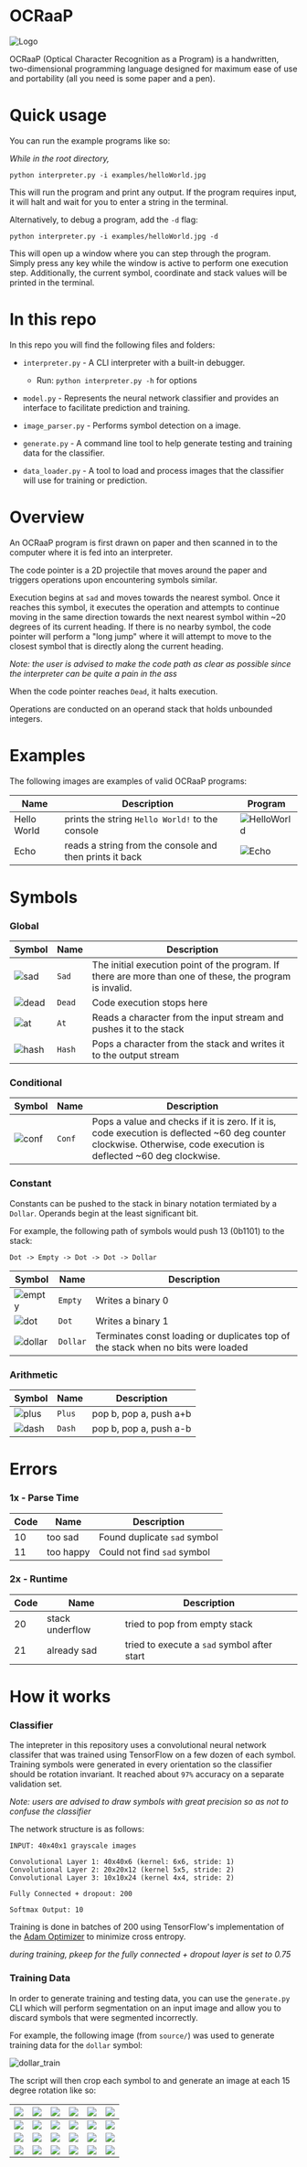 # OCRaaP

![Logo](logo.png)

OCRaaP (Optical Character Recognition as a Program) is a handwritten, two-dimensional programming language designed for maximum ease of use and portability (all you need is some paper and a pen).

# Quick usage

You can run the example programs like so:

*While in the root directory,*

`python interpreter.py -i examples/helloWorld.jpg`

This will run the program and print any output. If the program requires input, it will halt and wait for you to enter a string in the terminal.

Alternatively, to debug a program, add the `-d` flag:

`python interpreter.py -i examples/helloWorld.jpg -d`

This will open up a window where you can step through the program. Simply press any key while the window is active to perform one execution step. Additionally, the current symbol, coordinate and stack values will be printed in the terminal.

# In this repo

In this repo you will find the following files and folders:

* `interpreter.py` - A CLI interpreter with a built-in debugger.

  * Run: `python interpreter.py -h` for options

* `model.py` - Represents the neural network classifier and provides an interface to facilitate prediction and training.

* `image_parser.py` - Performs symbol detection on a image.

* `generate.py` - A command line tool to help generate testing and training data for the classifier.

* `data_loader.py` - A tool to load and process images that the classifier will use for training or prediction.

# Overview

An OCRaaP program is first drawn on paper and then scanned in to the computer where it is fed into an interpreter.

The code pointer is a 2D projectile that moves around the paper and triggers operations upon encountering symbols similar.

Execution begins at `sad` and moves towards the nearest symbol. Once it reaches this symbol, it executes the operation and attempts to continue moving in the same direction towards the next nearest symbol within ~20 degrees of its current heading. If there is no nearby symbol, the code pointer will perform a "long jump" where it will attempt to move to the closest symbol that is directly along the current heading.

*Note: the user is advised to make the code path as clear as possible since the interpreter can be quite a pain in the ass*

When the code pointer reaches `Dead`, it halts execution.

Operations are conducted on an operand stack that holds unbounded integers.

# Examples

The following images are examples of valid OCRaaP programs:

| Name | Description | Program |
| --- | --- | --- |
| Hello World | prints the string `Hello World!` to the console | ![HelloWorld](examples/helloWorld.jpg) |
| Echo | reads a string from the console and then prints it back | ![Echo](examples/echo.jpg) |

# Symbols

### Global

| Symbol | Name | Description |
| --- | --- | --- |
| ![sad](examples/symbols/sad.jpg) | `Sad` | The initial execution point of the program. If there are more than one of these, the program is invalid. |
| ![dead](examples/symbols/dead.jpg) | `Dead` | Code execution stops here |
| ![at](examples/symbols/at.jpg) | `At` | Reads a character from the input stream and pushes it to the stack |
| ![hash](examples/symbols/hash.jpg) | `Hash` | Pops a character from the stack and writes it to the output stream |

### Conditional

| Symbol | Name | Description |
| --- | --- | --- |
| ![conf](examples/symbols/conf.jpg) | `Conf` | Pops a value and checks if it is zero. If it is, code execution is deflected ~60 deg counter clockwise. Otherwise, code execution is deflected ~60 deg clockwise. |

### Constant

Constants can be pushed to the stack in binary notation termiated by a `Dollar`. Operands begin at the least significant bit.

For example, the following path of symbols would push 13 (0b1101) to the stack:

```
Dot -> Empty -> Dot -> Dot -> Dollar
```

| Symbol | Name | Description |
| --- | --- | --- |
| ![empty](examples/symbols/empty.jpg) | `Empty` | Writes a binary 0 |
| ![dot](examples/symbols/dot.jpg) | `Dot` | Writes a binary 1 |
| ![dollar](examples/symbols/dollar.jpg) | `Dollar` | Terminates const loading or duplicates top of the stack when no bits were loaded |

### Arithmetic

| Symbol | Name | Description |
| --- | --- | --- |
| ![plus](examples/symbols/plus.jpg) | `Plus` | pop b, pop a, push a+b |
| ![dash](examples/symbols/dash.jpg) | `Dash` | pop b, pop a, push a-b |

# Errors

### 1x - Parse Time

| Code | Name | Description |
| --- | --- | --- |
| 10 | too sad | Found duplicate `sad` symbol |
| 11 | too happy | Could not find `sad` symbol |

### 2x - Runtime

| Code | Name | Description |
| --- | --- | --- |
| 20 | stack underflow | tried to pop from empty stack |
| 21 | already sad | tried to execute a `sad` symbol after start |

# How it works

### Classifier

The intepreter in this repository uses a convolutional neural network classifer that was trained using TensorFlow on a few dozen of each symbol. Training symbols were generated in every orientation so the classifier should be rotation invariant. It reached about `97%` accuracy on a separate validation set.

*Note: users are advised to draw symbols with great precision so as not to confuse the classifier*

The network structure is as follows:

```
INPUT: 40x40x1 grayscale images

Convolutional Layer 1: 40x40x6 (kernel: 6x6, stride: 1)
Convolutional Layer 2: 20x20x12 (kernel 5x5, stride: 2)
Convolutional Layer 3: 10x10x24 (kernel 4x4, stride: 2)

Fully Connected + dropout: 200

Softmax Output: 10
```

Training is done in batches of 200 using TensorFlow's implementation of the [Adam Optimizer](https://www.tensorflow.org/api_docs/python/tf/train/AdamOptimizer) to minimize cross entropy.

*during training, pkeep for the fully connected + dropout layer is set to 0.75*

### Training Data

In order to generate training and testing data, you can use the `generate.py` CLI which will perform segmentation on an input image and allow you to discard symbols that were segmented incorrectly.

For example, the following image (from `source/`) was used to generate training data for the `dollar` symbol:

![dollar_train](source/train_dollar.jpeg)

The script will then crop each symbol to  and generate an image at each 15 degree rotation like so:

|![](examples/rot/1.jpg)|![](examples/rot/2.jpg)|![](examples/rot/3.jpg)|![](examples/rot/4.jpg)|![](examples/rot/5.jpg)|![](examples/rot/6.jpg)|
|---|---|---|---|---|---|
|![](examples/rot/7.jpg)|![](examples/rot/8.jpg)|![](examples/rot/9.jpg)|![](examples/rot/10.jpg)|![](examples/rot/11.jpg)|![](examples/rot/12.jpg)|
|![](examples/rot/13.jpg)|![](examples/rot/14.jpg)|![](examples/rot/15.jpg)|![](examples/rot/16.jpg)|![](examples/rot/17.jpg)|![](examples/rot/18.jpg)|
|![](examples/rot/19.jpg)|![](examples/rot/20.jpg)|![](examples/rot/21.jpg)|![](examples/rot/22.jpg)|![](examples/rot/23.jpg)|![](examples/rot/24.jpg)|
